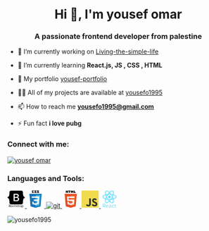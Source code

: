 # <h1 align="center">Hi 👋, I'm yousef omar</h1>
<h3 align="center">A passionate frontend developer from palestine</h3>

- 🔭 I’m currently working on [Living-the-simple-life](https://github.com/yousefo1995/living-the-simple-life.git)

- 🌱 I’m currently learning **React.js, JS , CSS , HTML**

- 📝 My portfolio [yousef-portfolio](https://yousefo1995.github.io/yousef-portfolio/)

- 👨‍💻 All of my projects are available at [yousefo1995](https://github.com/yousefo1995)

- 📫 How to reach me **yousefo1995@gmail.com**

- ⚡ Fun fact **i love pubg**

<h3 align="left">Connect with me:</h3>
<p align="left">
<a href="https://fb.com/yousef omar" target="blank"><img align="center" src="https://raw.githubusercontent.com/rahuldkjain/github-profile-readme-generator/master/src/images/icons/Social/facebook.svg" alt="yousef omar" height="30" width="40" /></a>
</p>

<h3 align="left">Languages and Tools:</h3>
<p align="left"> <a href="https://getbootstrap.com" target="_blank" rel="noreferrer"> <img src="https://raw.githubusercontent.com/devicons/devicon/master/icons/bootstrap/bootstrap-plain-wordmark.svg" alt="bootstrap" width="40" height="40"/> </a> <a href="https://www.w3schools.com/css/" target="_blank" rel="noreferrer"> <img src="https://raw.githubusercontent.com/devicons/devicon/master/icons/css3/css3-original-wordmark.svg" alt="css3" width="40" height="40"/> </a> <a href="https://git-scm.com/" target="_blank" rel="noreferrer"> <img src="https://www.vectorlogo.zone/logos/git-scm/git-scm-icon.svg" alt="git" width="40" height="40"/> </a> <a href="https://www.w3.org/html/" target="_blank" rel="noreferrer"> <img src="https://raw.githubusercontent.com/devicons/devicon/master/icons/html5/html5-original-wordmark.svg" alt="html5" width="40" height="40"/> </a> <a href="https://developer.mozilla.org/en-US/docs/Web/JavaScript" target="_blank" rel="noreferrer"> <img src="https://raw.githubusercontent.com/devicons/devicon/master/icons/javascript/javascript-original.svg" alt="javascript" width="40" height="40"/> </a> <a href="https://reactjs.org/" target="_blank" rel="noreferrer"> <img src="https://raw.githubusercontent.com/devicons/devicon/master/icons/react/react-original-wordmark.svg" alt="react" width="40" height="40"/> </a> </p>

<p><img align="center" src="https://github-readme-stats.vercel.app/api/top-langs?username=yousefo1995&show_icons=true&locale=en&layout=compact" alt="yousefo1995" /></p>

